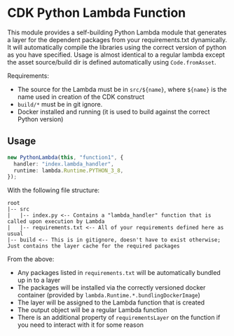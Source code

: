# CDK Python Lambda Function

This module provides a self-building Python Lambda module that generates a layer for the dependent packages from your requirements.txt dynamically. It will automatically compile the libraries using the correct version of python as you have specified. Usage is almost identical to a regular lambda except the asset source/build dir is defined automatically using `Code.fromAsset`.

Requirements:

- The source for the Lambda must be in `src/${name}`, where `${name}` is the name used in creation of the CDK construct
- `build/*` must be in git ignore.
- Docker installed and running (it is used to build against the correct Python version)

## Usage

```typescript
new PythonLambda(this, "function1", {
  handler: "index.lambda_handler",
  runtime: lambda.Runtime.PYTHON_3_8,
});
```

With the following file structure:

```
root
|-- src
|   |-- index.py <-- Contains a "lambda_handler" function that is called upon execution by Lambda
|   |-- requirements.txt <-- All of your requirements defined here as usual
|-- build <-- This is in gitignore, doesn't have to exist otherwise; Just contains the layer cache for the required packages
```

From the above:

- Any packages listed in `requirements.txt` will be automatically bundled up in to a layer
- The packages will be installed via the correctly versioned docker container (provided by `lambda.Runtime.*.bundlingDockerImage`)
- The layer will be assigned to the Lambda function that is created
- The output object will be a regular Lambda function
- There is an additional property of `requirementsLayer` on the function if you need to interact with it for some reason
